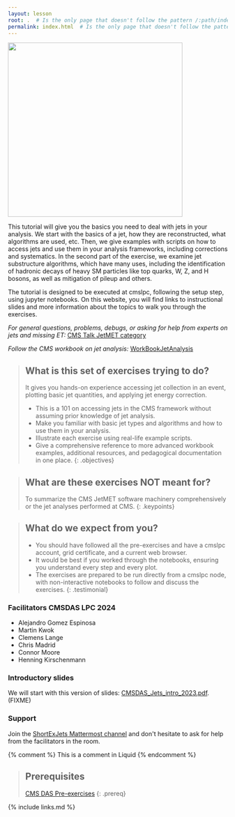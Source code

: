 ```yaml
---
layout: lesson
root: .  # Is the only page that doesn't follow the pattern /:path/index.html
permalink: index.html  # Is the only page that doesn't follow the pattern /:path/index.html
---
```


<img src="../fig/20140806_01_jet_pileup.png" alt="" style="width: 400px;"/>

This tutorial will give you the basics you need to deal with jets in your analysis. We start with the basics of a jet, how they are reconstructed, what algorithms are used, etc. Then, we give examples with scripts on how to access jets and use them in your analysis frameworks, including corrections and systematics. In the second part of the exercise, we examine jet substructure algorithms, which have many uses, including the identification of hadronic decays of heavy SM particles like top quarks, W, Z, and H bosons, as well as mitigation of pileup and others.

The tutorial is designed to be executed at cmslpc, following the setup step, using jupyter notebooks. On this website, you will find links to instructional slides and more information about the topics to walk you through the exercises.


_For general questions, problems, debugs, or asking for help from experts on jets and missing ET:_ [CMS Talk JetMET category](https://cms-talk.web.cern.ch/c/pog/jetmet/51)

_Follow the CMS workbook on jet analysis:_  [WorkBookJetAnalysis](https://twiki.cern.ch/twiki/bin/view/CMSPublic/WorkBookJetAnalysis)

> ## What is this set of exercises trying to do?
>
>It gives you hands-on experience accessing jet collection in an event, plotting basic jet quantities, and applying jet energy correction.
> * This is a 101 on accessing jets in the CMS framework without assuming prior knowledge of jet analysis.
> * Make you familiar with basic jet types and algorithms and how to use them in your analysis.
> * Illustrate each exercise using real-life example scripts.
> * Give a comprehensive reference to more advanced workbook examples, additional resources, and pedagogical documentation in one place.
{: .objectives}

> ## What are these exercises NOT meant for?
>
> To summarize the CMS JetMET software machinery comprehensively or the jet analyses performed at CMS.
{: .keypoints}

> ## What do we expect from you?
>
> * You should have followed all the pre-exercises and have a cmslpc account, grid certificate, and a current web browser.
> * It would be best if you worked through the notebooks, ensuring you understand every step and every plot.
> * The exercises are prepared to be run directly from a cmslpc node, with non-interactive notebooks to follow and discuss the exercises.
{: .testimonial}

### Facilitators CMSDAS LPC 2024

 * Alejandro Gomez Espinosa	
 * Martin Kwok	
 * Clemens Lange	
 * Chris Madrid	
 * Connor Moore	
 * Henning Kirschenmann

### Introductory slides

We will start with this version of slides: [CMSDAS_Jets_intro_2023.pdf](). (FIXME)


### Support

Join the [ShortExJets Mattermost channel](https://mattermost.web.cern.ch/cmsdaslpc2024/channels/shortexjets) and don't hesitate to ask for help from the facilitators in the room.


<!-- this is an html comment -->
{% comment %} This is a comment in Liquid {% endcomment %}

> ## Prerequisites
>
> [CMS DAS Pre-exercises](https://fnallpc.github.io/cms-das-pre-exercises/) 
{: .prereq}

{% include links.md %}
